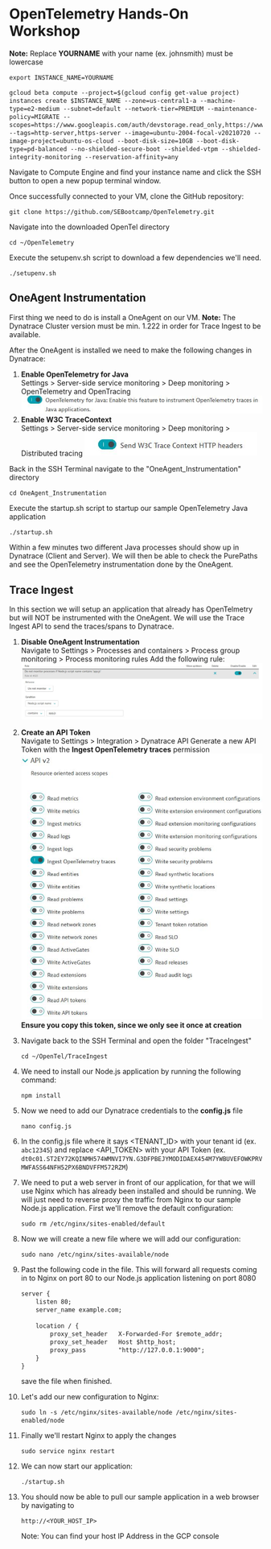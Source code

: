 # OpenTelemetry Hands-On Workshop
**Note:** Replace **YOURNAME** with your name (ex. johnsmith) must be lowercase
```$xslt
export INSTANCE_NAME=YOURNAME
```

```$xslt
gcloud beta compute --project=$(gcloud config get-value project) instances create $INSTANCE_NAME --zone=us-central1-a --machine-type=e2-medium --subnet=default --network-tier=PREMIUM --maintenance-policy=MIGRATE --scopes=https://www.googleapis.com/auth/devstorage.read_only,https://www.googleapis.com/auth/logging.write,https://www.googleapis.com/auth/monitoring.write,https://www.googleapis.com/auth/servicecontrol,https://www.googleapis.com/auth/service.management.readonly,https://www.googleapis.com/auth/trace.append --tags=http-server,https-server --image=ubuntu-2004-focal-v20210720 --image-project=ubuntu-os-cloud --boot-disk-size=10GB --boot-disk-type=pd-balanced --no-shielded-secure-boot --shielded-vtpm --shielded-integrity-monitoring --reservation-affinity=any
```

Navigate to Compute Engine and find your instance name and click the SSH button to open a new popup terminal window.

Once successfully connected to your VM, clone the GitHub repository:
```$xslt
git clone https://github.com/SEBootcamp/OpenTelemetry.git
```

Navigate into the downloaded OpenTel directory
```$xslt
cd ~/OpenTelemetry
```

Execute the setupenv.sh script to download a few dependencies we'll need.
```$xslt
./setupenv.sh
```
## OneAgent Instrumentation
First thing we need to do is install a OneAgent on our VM. **Note:** The Dynatrace Cluster version must be min. 1.222 in order for Trace Ingest to be available.

After the OneAgent is installed we need to make the following changes in Dynatrace:
1. **Enable OpenTelemetry for Java**<br />
   Settings > Server-side service monitoring > Deep monitoring > OpenTelemetry and OpenTracing
   ![](images/EnableOpenTelJava.JPG)
2. **Enable W3C TraceContext**<br />
   Settings > Server-side service monitoring > Deep monitoring > Distributed tracing
   ![](images/W3CTraceContext.JPG)
   
Back in the SSH Terminal navigate to the "OneAgent_Instrumentation" directory
```$xslt
cd OneAgent_Instrumentation
```
Execute the startup.sh script to startup our sample OpenTelemetry Java application
```$xslt
./startup.sh
```
Within a few minutes two different Java processes should show up in Dynatrace (Client and Server).
We will then be able to check the PurePaths and see the OpenTelemetry instrumentation done by the OneAgent.

## Trace Ingest
In this section we will setup an application that already has OpenTelmetry but will NOT be instrumented with the OneAgent. 
We will use the Trace Ingest API to send the traces/spans to Dynatrace.
1. **Disable OneAgent Instrumentation<br />**
Navigate to Settings > Processes and containers > Process group monitoring > Process monitoring rules
Add the following rule:
![](images/PGRule.JPG)

2. **Create an API Token<br />**
Navigate to Settings > Integration > Dynatrace API
Generate a new API Token with the **Ingest OpenTelemetry traces** permission
![](images/APITokenPermissions.JPG)<br />
**Ensure you copy this token, since we only see it once at creation**

3. Navigate back to the SSH Terminal and open the folder "TraceIngest"
    ```$xslt
    cd ~/OpenTel/TraceIngest
    ```
4. We need to install our Node.js application by running the following command:
    ```$xslt
    npm install
    ```
5. Now we need to add our Dynatrace credentials to the **config.js** file
    ```$xslt
    nano config.js
    ```
6. In the config.js file where it says <TENANT_ID> with your tenant id (ex. ``abc12345``)
and replace <API_TOKEN> with your API Token (ex. ``dt0c01.ST2EY72KQINMH574WMNVI7YN.G3DFPBEJYMODIDAEX454M7YWBUVEFOWKPRVMWFASS64NFH52PX6BNDVFFM572RZM``)

7. We need to put a web server in front of our application, for that we will use Nginx which has already been installed and should be running.  We will just need
to reverse proxy the traffic from Nginx to our sample Node.js application.  First we'll remove the default configuration:
    ```
    sudo rm /etc/nginx/sites-enabled/default
   ```
8. Now we will create a new file where we will add our configuration:
    ```$xslt
    sudo nano /etc/nginx/sites-available/node
    ```
9. Past the following code in the file.  This will forward all requests coming in to Nginx on port 80 to our Node.js application listening on port 8080
    ```$xslt
    server {
        listen 80;
        server_name example.com;
    
        location / {
            proxy_set_header   X-Forwarded-For $remote_addr;
            proxy_set_header   Host $http_host;
            proxy_pass         "http://127.0.0.1:9000";
        }
    }
    ``` 
   save the file when finished.
  
10. Let's add our new configuration to Nginx:
    ```$xslt
    sudo ln -s /etc/nginx/sites-available/node /etc/nginx/sites-enabled/node
    ```
11. Finally we'll restart Nginx to apply the changes
    ```$xslt
    sudo service nginx restart
    ```
12. We can now start our application:
    ```$xslt
    ./startup.sh
    ```
13. You should now be able to pull our sample application in a web browser by navigating to
    ```$xslt
    http://<YOUR_HOST_IP>
    ``` 
    Note: You can find your host IP Address in the GCP console
